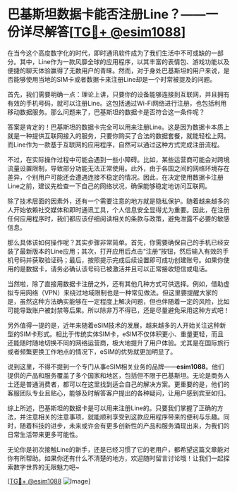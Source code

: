 # 巴基斯坦数据卡能否注册Line？——一份详尽解答[[TG💪+ @esim1088](https://t.me/s/esim1088)]

在当今这个高度数字化的时代，即时通讯软件成为了我们生活中不可或缺的一部分。其中，Line作为一款风靡全球的应用程序，以其丰富的表情包、游戏功能以及便捷的聊天体验赢得了无数用户的青睐。然而，对于身处巴基斯坦的用户来说，是否能够使用当地的SIM卡或者数据卡来注册Line却是一个时常被提及的问题。

首先，我们需要明确一点：理论上讲，只要你的设备能够连接到互联网，并且拥有有效的手机号码，就可以注册Line。这包括通过Wi-Fi网络进行注册，也包括利用移动数据服务。那么问题来了，巴基斯坦的数据卡是否符合这一条件呢？

答案是肯定的！巴基斯坦的数据卡完全可以用来注册Line。这是因为数据卡本质上就是一种提供互联网接入的服务，只要你购买了合法的数据套餐，就能轻松上网。而Line作为一款基于互联网的应用程序，自然可以通过这种方式完成注册流程。

不过，在实际操作过程中可能会遇到一些小障碍。比如，某些运营商可能会对跨境流量设置限制，导致部分功能无法正常使用。此外，由于各国之间的网络环境存在差异，个别用户可能还会遭遇连接不稳定的情况。因此，在决定使用数据卡注册Line之前，建议先检查一下自己的网络状况，确保能够稳定地访问互联网。

除了技术层面的因素外，还有一个需要注意的地方就是隐私保护。随着越来越多的人开始依赖社交媒体和即时通讯工具，个人信息安全显得尤为重要。因此，在注册任何应用程序时，我们都应该仔细阅读相关的条款与政策，避免泄露不必要的敏感信息。

那么具体该如何操作呢？其实步骤非常简单。首先，你需要确保自己的手机已经安装了最新版本的Line应用；其次，打开应用后点击“注册”按钮，然后输入有效的手机号码并获取验证码；最后，按照提示完成后续设置即可成功创建账号。如果你使用的是数据卡，请务必确认该号码已被激活并且可以正常接收短信或电话。

当然啦，除了直接用数据卡注册之外，还有其他几种方式可供选择。例如，借助虚拟专用网络（VPN）来绕过地域限制也是一种常见做法。但这里要提醒大家的是，虽然这种方法确实能够在一定程度上解决问题，但也伴随着一定的风险，比如可能导致账户被封禁等后果。所以除非万不得已，还是尽量避免采用这种方式吧！

另外值得一提的是，近年来随着eSIM技术的发展，越来越多的人开始关注这种新型的SIM卡形式。相比于传统实体SIM卡，eSIM不仅体积更小、重量更轻，而且还能随时随地切换不同的网络运营商，极大地提升了用户体验。尤其是在国际旅行或者频繁更换工作地点的情况下，eSIM的优势就更加明显了。

说到这里，不得不提到一个专门从事eSIM相关业务的品牌——**esim1088**。他们提供的产品和服务覆盖了多个国家和地区，包括但不限于巴基斯坦。无论是商务人士还是普通消费者，都可以在这里找到适合自己的解决方案。更重要的是，他们的客服团队专业且贴心，能够及时解答客户提出的各种疑问，让用户感到宾至如归。

综上所述，巴基斯坦的数据卡是可以用来注册Line的。只要我们掌握了正确的方法，并注意相关的注意事项，就能顺利享受到这款应用程序带来的便利与乐趣。同时，随着科技的进步，未来或许会有更多创新性的产品和服务涌现出来，为我们的日常生活带来更多可能性。

无论你是初次接触Line的新手，还是已经习惯了它的老用户，都希望这篇文章能对你有所帮助。如果你还有什么不清楚的地方，欢迎随时留言讨论哦！让我们一起探索数字世界的无限魅力吧~

[[TG💪+ @esim1088](https://t.me/s/esim1088) ![Image](https://i.postimg.cc/4NQfJmqS/Snipaste-2025-05-13-00-14-12.png)]